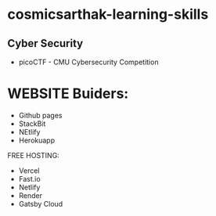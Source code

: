 # cosmicsarthak-learning-skills


## Cyber Security
- picoCTF - CMU Cybersecurity Competition


# WEBSITE Buiders:
- Github pages
- StackBit
- NEtlify
- Herokuapp


FREE HOSTING:
- Vercel
- Fast.io
- Netlify
- Render
- Gatsby Cloud

